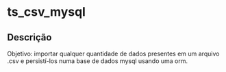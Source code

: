 # ts_csv_mysql

## Descrição

Objetivo: importar qualquer quantidade de dados presentes em um arquivo .csv e persistí-los numa base de dados mysql usando uma orm.
